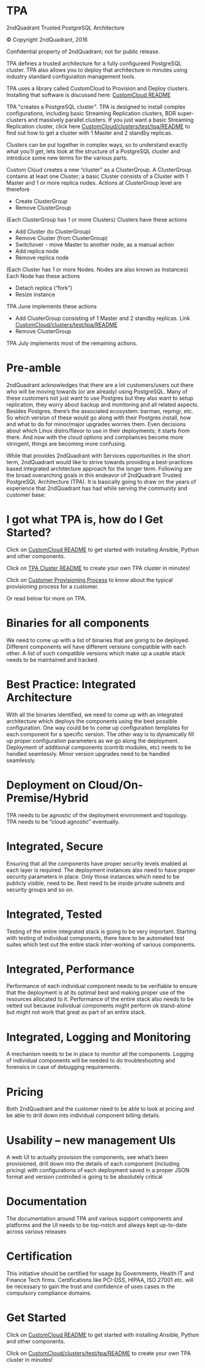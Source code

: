 # TPA
2ndQuadrant Trusted PostgreSQL Architecture

© Copyright 2ndQuadrant, 2016

Confidential property of 2ndQuadrant; not for public release.

TPA defines a trusted architecture for a fully configureed PostgreSQL cluster.
TPA also allows you to deploy that architecture in minutes using industry standard
configuration management tools.

TPA uses a library called CustomCloud to Provision and Deploy clusters.
Installing that software is discussed here: [CustomCloud README](CustomCloud/README.md)

TPA "creates a PostgreSQL cluster". TPA is designed to install complex configurations,
including basic Streaming Replication clusters, BDR super-clusters and massively
parallel clusters.
If you just want a basic Streaming Replication cluster, click here
[CustomCloud/clusters/test/tpa/README](CustomCloud/clusters/test/tpa/README.md)
to find out how to get a cluster with 1 Master and 2 standby replicas.

Clusters can be put together in complex ways, so to understand exactly what you'll get, lets look at the structure
of a PostgreSQL cluster and introduce some new terms for the various parts. 

Custom Cloud creates a new “cluster” as a ClusterGroup.
A ClusterGroup contains at least one Cluster; a basic Cluster consists of a Cluster with 1 Master and 1 or more replica nodes.
Actions at ClusterGroup level are therefore
* Create ClusterGroup
* Remove ClusterGroup

(Each ClusterGroup has 1 or more Clusters)
Clusters have these actions
* Add Cluster (to ClusterGroup)
* Remove Cluster (from ClusterGroup)
* Switchover - move Master to another node, as a manual action
* Add replica node
* Remove replica node

(Each Cluster has 1 or more Nodes. Nodes are also known as Instances)
Each Node has these actions
* Detach replica (“fork”)
* Resize instance

TPA June implements these actions
* Add ClusterGroup consisting of 1 Master and 2 standby replicas.
Link [CustomCloud/clusters/test/tpa/README](CustomCloud/clusters/test/tpa/README.md)
* Remove ClusterGroup

TPA July implements most of the remaining actions.


Pre-amble
=========
2ndQuadrant acknowledges that there are a lot customers/users out there who
will be moving towards (or are already) using PostgreSQL. Many of these
customers not just want to use Postgres but they also want to setup
replication, they worry about backup and monitoring and all related aspects.
Besides Postgres, there’s the associated ecosystem: barman, repmgr, etc. So
which version of these would go along with their Postgres install, how and what
to do for minor/major upgrades worries them. Even decisions about which Linux
distro/flavor to use in their deployments; it starts from there. And now with
the cloud options and compliances become more stringent, things are becoming
more confusing.

While that provides 2ndQuadrant with Services opportunities in the short term,
2ndQuadrant would like to strive towards providing a best-practices based
integrated architecture approach for the longer term. Following are the broad
overarching goals in this endeavor of 2ndQuadrant Trusted PostgreSQL
Architecture (TPA). It is basically going to draw on the years of experience
that 2ndQuadrant has had while serving the community and customer base:

I got what TPA is, how do I Get Started?
========================================
Click on [CustomCloud README](CustomCloud/README.md) to get started with
installing Ansible, Python and other components.

Click on [TPA Cluster README](CustomCloud/clusters/test/tpa/README.md)
to create your own TPA cluster in minutes!

Click on [Customer Provisioning Process](https://github.com/2ndQuadrant/TPA/wiki/TPA%20Customer%20Provisioning%20Process) to know about the typical provisioning process for a customer.

Or read below for more on TPA.

Binaries for all components
===========================
We need to come up with a list of binaries that are going to be deployed.
Different components will have different versions compatible with each other. A
list of such compatible versions which make up a usable stack needs to be
maintained and tracked.

Best Practice: Integrated Architecture
======================================
With all the binaries identified, we need to come up with an integrated
architecture which deploys the components using the best possible
configuration. One way could be to come up configuration templates for each
component for a specific version. The other way is to dynamically fill up
proper configuration parameters as we go along the deployment.  Deployment of
additional components (contrib modules, etc) needs to be handled seamlessly.
Minor version upgrades need to be handled seamlessly.

Deployment on Cloud/On-Premise/Hybrid
======================================
TPA needs to be agnostic of the deployment environment and topology. TPA needs
to be “cloud agnostic” eventually.

Integrated, Secure
==================
Ensuring that all the components have proper security levels enabled at each
layer is required. The deployment instances also need to have proper security
parameters in place. Only those instances which need to be publicly visible,
need to be. Rest need to be inside private subnets and security groups and so
on.

Integrated, Tested
==================
Testing of the entire integrated stack is going to be very important. Starting
with testing of individual components, there have to be automated test suites
which test out the entire stack inter-working of various components.

Integrated, Performance
=======================
Performance of each individual component needs to be verifiable to ensure that
the deployment is at its optimal best and making proper use of the resources
allocated to it.  Performance of the entire stack also needs to be vetted out
because individual components might perform ok stand-alone but might not work
that great as part of an entire stack.

Integrated, Logging and Monitoring
==================================
A mechanism needs to be in place to monitor all the components.  Logging of
individual components will be needed to do troubleshooting and forensics in
case of debugging requirements.

Pricing
=======
Both 2ndQuadrant and the customer need to be able to look at pricing and be
able to drill down into individual component billing details.

Usability – new management UIs
==============================
A web UI to actually provision the components, see what’s been provisioned,
drill down into the details of each component (including pricing) with
configurations of each deployment saved in a proper JSON format and version
controlled is going to be absolutely critical

Documentation
=============
The documentation around TPA and various support components and platforms and
the UI needs to be top-notch and always kept up-to-date across various releases

Certification
=============
This initiative should be certified for usage by Governments, Health IT and
Finance Tech firms. Certifications like PCI-DSS, HIPAA, ISO 27001 etc. will be
necessary to gain the trust and confidence of uses cases in the compulsory
compliance domains.

Get Started
===========
Click on [CustomCloud README](CustomCloud/README.md) to get started with
installing Ansible, Python and other components.

Click on [CustomCloud/clusters/test/tpa/README](CustomCloud/clusters/test/tpa/README.md)
to create your own TPA cluster in minutes!
